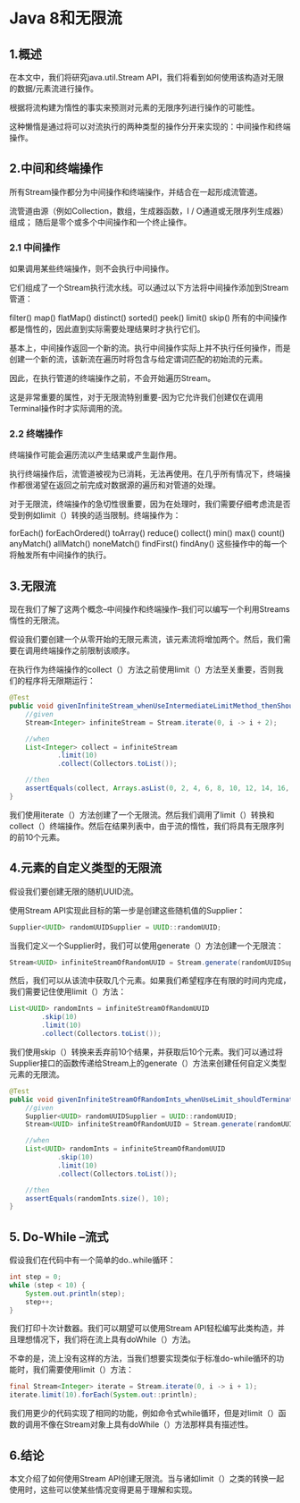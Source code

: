 # Java 8和无限流

## 1.概述
在本文中，我们将研究java.util.Stream API，我们将看到如何使用该构造对无限的数据/元素流进行操作。

根据将流构建为惰性的事实来预测对元素的无限序列进行操作的可能性。


这种懒惰是通过将可以对流执行的两种类型的操作分开来实现的：中间操作和终端操作。

## 2.中间和终端操作
所有Stream操作都分为中间操作和终端操作，并结合在一起形成流管道。

流管道由源（例如Collection，数组，生成器函数，I / O通道或无限序列生成器）组成； 随后是零个或多个中间操作和一个终止操作。

### 2.1 中间操作
如果调用某些终端操作，则不会执行中间操作。

它们组成了一个Stream执行流水线。可以通过以下方法将中间操作添加到Stream管道：

filter()
map()
flatMap()
distinct()
sorted()
peek()
limit()
skip()
所有的中间操作都是惰性的，因此直到实际需要处理结果时才执行它们。

基本上，中间操作返回一个新的流。执行中间操作实际上并不执行任何操作，而是创建一个新的流，该新流在遍历时将包含与给定谓词匹配的初始流的元素。


因此，在执行管道的终端操作之前，不会开始遍历Stream。

这是非常重要的属性，对于无限流特别重要-因为它允许我们创建仅在调用Terminal操作时才实际调用的流。

### 2.2 终端操作
终端操作可能会遍历流以产生结果或产生副作用。

执行终端操作后，流管道被视为已消耗，无法再使用。在几乎所有情况下，终端操作都很渴望在返回之前完成对数据源的遍历和对管道的处理。

对于无限流，终端操作的急切性很重要，因为在处理时，我们需要仔细考虑流是否受到例如limit（）转换的适当限制。终端操作为：

forEach()
forEachOrdered()
toArray()
reduce()
collect()
min()
max()
count()
anyMatch()
allMatch()
noneMatch()
findFirst()
findAny()
这些操作中的每一个将触发所有中间操作的执行。

## 3.无限流
现在我们了解了这两个概念–中间操作和终端操作–我们可以编写一个利用Streams惰性的无限流。

假设我们要创建一个从零开始的无限元素流，该元素流将增加两个。然后，我们需要在调用终端操作之前限制该顺序。

在执行作为终端操作的collect（）方法之前使用limit（）方法至关重要，否则我们的程序将无限期运行：

```java
@Test
public void givenInfiniteStream_whenUseIntermediateLimitMethod_thenShouldTerminateInFiniteTime() {
    //given
    Stream<Integer> infiniteStream = Stream.iterate(0, i -> i + 2);

    //when
    List<Integer> collect = infiniteStream
            .limit(10)
            .collect(Collectors.toList());

    //then
    assertEquals(collect, Arrays.asList(0, 2, 4, 6, 8, 10, 12, 14, 16, 18));
}
```

我们使用iterate（）方法创建了一个无限流。然后我们调用了limit（）转换和collect（）终端操作。然后在结果列表中，由于流的惰性，我们将具有无限序列的前10个元素。

## 4.元素的自定义类型的无限流
假设我们要创建无限的随机UUID流。

使用Stream API实现此目标的第一步是创建这些随机值的Supplier：

```java
Supplier<UUID> randomUUIDSupplier = UUID::randomUUID;
```

当我们定义一个Supplier时，我们可以使用generate（）方法创建一个无限流：

```java
Stream<UUID> infiniteStreamOfRandomUUID = Stream.generate(randomUUIDSupplier);
```

然后，我们可以从该流中获取几个元素。如果我们希望程序在有限的时间内完成，我们需要记住使用limit（）方法：

```java
List<UUID> randomInts = infiniteStreamOfRandomUUID
        .skip(10)
        .limit(10)
        .collect(Collectors.toList());
```

我们使用skip（）转换来丢弃前10个结果，并获取后10个元素。我们可以通过将Supplier接口的函数传递给Stream上的generate（）方法来创建任何自定义类型元素的无限流。

```java
@Test
public void givenInfiniteStreamOfRandomInts_whenUseLimit_shouldTerminateInFiniteTime() {
    //given
    Supplier<UUID> randomUUIDSupplier = UUID::randomUUID;
    Stream<UUID> infiniteStreamOfRandomUUID = Stream.generate(randomUUIDSupplier);

    //when
    List<UUID> randomInts = infiniteStreamOfRandomUUID
            .skip(10)
            .limit(10)
            .collect(Collectors.toList());

    //then
    assertEquals(randomInts.size(), 10);
}
```

## 5. Do-While –流式
假设我们在代码中有一个简单的do..while循环：

```java
int step = 0;
while (step < 10) {
    System.out.println(step);
    step++;
}
```

我们打印十次计数器。我们可以期望可以使用Stream API轻松编写此类构造，并且理想情况下，我们将在流上具有doWhile（）方法。

不幸的是，流上没有这样的方法，当我们想要实现类似于标准do-while循环的功能时，我们需要使用limit（）方法：

```java
final Stream<Integer> iterate = Stream.iterate(0, i -> i + 1);
iterate.limit(10).forEach(System.out::println);
```


我们用更少的代码实现了相同的功能，例如命令式while循环，但是对limit（）函数的调用不像在Stream对象上具有doWhile（）方法那样具有描述性。

## 6.结论
本文介绍了如何使用Stream API创建无限流。当与诸如limit（）之类的转换一起使用时，这些可以使某些情况变得更易于理解和实现。